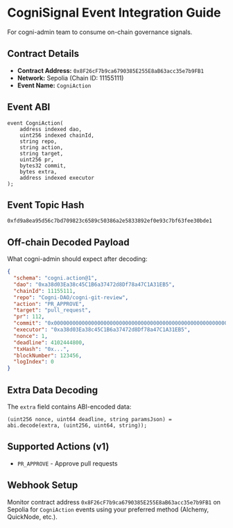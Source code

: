 # CogniSignal Event Integration Guide

For cogni-admin team to consume on-chain governance signals.

## Contract Details
- **Contract Address:** `0x8F26cF7b9ca6790385E255E8aB63acc35e7b9FB1`
- **Network:** Sepolia (Chain ID: 11155111)
- **Event Name:** `CogniAction`

## Event ABI
```solidity
event CogniAction(
    address indexed dao,
    uint256 indexed chainId,
    string repo,
    string action,
    string target,
    uint256 pr,
    bytes32 commit,
    bytes extra,
    address indexed executor
);
```

## Event Topic Hash
```
0xfd9a8ea95d56c7bd709823c6589c50386a2e5833892ef0e93c7bf63fee30bde1
```

## Off-chain Decoded Payload
What cogni-admin should expect after decoding:

```json
{
  "schema": "cogni.action@1",
  "dao": "0xa38d03Ea38c45C1B6a37472d8Df78a47C1A31EB5",
  "chainId": 11155111,
  "repo": "Cogni-DAO/cogni-git-review",
  "action": "PR_APPROVE",
  "target": "pull_request", 
  "pr": 112,
  "commit": "0x000000000000000000000000000000000000000000000000000000000000dead",
  "executor": "0xa38d03Ea38c45C1B6a37472d8Df78a47C1A31EB5",
  "nonce": 1,
  "deadline": 4102444800,
  "txHash": "0x...",
  "blockNumber": 123456,
  "logIndex": 0
}
```

## Extra Data Decoding
The `extra` field contains ABI-encoded data:
```solidity
(uint256 nonce, uint64 deadline, string paramsJson) = abi.decode(extra, (uint256, uint64, string));
```

## Supported Actions (v1)
- `PR_APPROVE` - Approve pull requests

## Webhook Setup
Monitor contract address `0x8F26cF7b9ca6790385E255E8aB63acc35e7b9FB1` on Sepolia for `CogniAction` events using your preferred method (Alchemy, QuickNode, etc.).